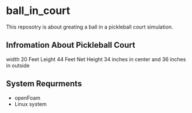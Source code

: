 # ball_in_court

This reposotry is about greating a ball in a pickleball court simulation.  

## Infromation About Pickleball Court  

width 20 Feet
Leight 44 Feet
Net Height 34 inches in center and 36 inches in outside

## System Requrments  

- openFoam
- Linux system
